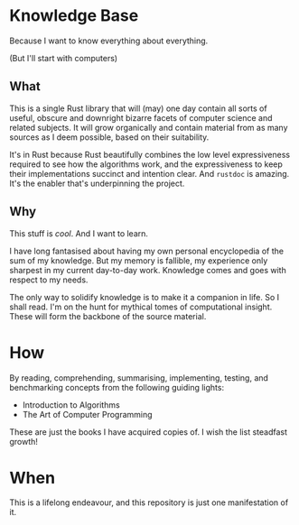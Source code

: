 # Knowledge Base

Because I want to know everything about everything.

(But I'll start with computers)

## What

This is a single Rust library that will (may) one day contain all sorts of
useful, obscure and downright bizarre facets of computer science and related
subjects. It will grow organically and contain material from as many sources as
I deem possible, based on their suitability.

It's in Rust because Rust beautifully combines the low level expressiveness
required to see how the algorithms work, and the expressiveness to keep their
implementations succinct and intention clear. And `rustdoc` is amazing. It's the
enabler that's underpinning the project.

## Why

This stuff is *cool*. And I want to learn.

I have long fantasised about having my own personal encyclopedia of the sum of
my knowledge. But my memory is fallible, my experience only sharpest in my
current day-to-day work. Knowledge comes and goes with respect to my needs.

The only way to solidify knowledge is to make it a companion in life. So I shall
read. I'm on the hunt for mythical tomes of computational insight. These will
form the backbone of the source material.

# How

By reading, comprehending, summarising, implementing, testing, and benchmarking
concepts from the following guiding lights:

- Introduction to Algorithms
- The Art of Computer Programming

These are just the books I have acquired copies of. I wish the list steadfast
growth!

# When

This is a lifelong endeavour, and this repository is just one manifestation of
it.
